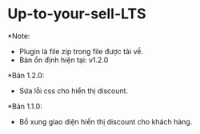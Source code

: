 # Up-to-your-sell-LTS
*Note: 
- Plugin là file zip trong file được tải về.
- Bản ổn định hiện tại: v1.2.0

*Bản 1.2.0:
- Sửa lỗi css cho hiển thị discount.

*Bản 1.1.0:
- Bổ xung giao diện hiển thị discount cho khách hàng.
